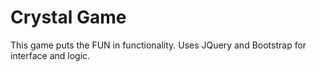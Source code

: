 # Crystal Game

This game puts the FUN in functionality.  Uses JQuery and Bootstrap for interface and logic. 
